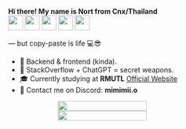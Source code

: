 **Hi there! My name is Nort from Cnx/Thailand**  
<img src="https://cdn.jsdelivr.net/gh/devicons/devicon/icons/c/c-original.svg" width="30" height="30"/>
<img src="https://cdn.jsdelivr.net/gh/devicons/devicon/icons/cplusplus/cplusplus-original.svg" width="30" height="30"/>
<img src="https://cdn.jsdelivr.net/gh/devicons/devicon/icons/csharp/csharp-original.svg" width="30" height="30"/>
<img src="https://cdn.jsdelivr.net/gh/devicons/devicon/icons/python/python-original.svg" width="30" height="30"/>
<img src="https://cdn.jsdelivr.net/gh/devicons/devicon/icons/lua/lua-original.svg" width="30" height="30"/>

— but copy-paste is life 💻😎

- 🔧 Backend & frontend (kinda).
- 🧠 StackOverflow + ChatGPT = secret weapons.
- 🎓 Currently studying at **RMUTL** [Official Website](https://www.rmutl.ac.th/)
- 💬 Contact me on Discord: **mimimii.o**

<div style="display: flex; flex-direction: column; align-items: center;">
<img src="https://github-readme-stats.vercel.app/api?username=monthonsova&theme=dark" width="60%" />
<img src="https://github-readme-stats.vercel.app/api/top-langs/?username=monthonsova&theme=dark" width="60%" />

</div>
